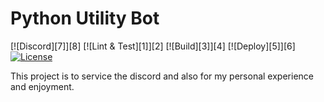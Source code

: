 # Python Utility Bot

[![Discord][7]][8]
[![Lint & Test][1]][2]
[![Build][3]][4]
[![Deploy][5]][6]
[![License](https://img.shields.io/badge/license-MIT-green)](LICENSE)

This project is to service the discord and also for my personal experience and enjoyment.
